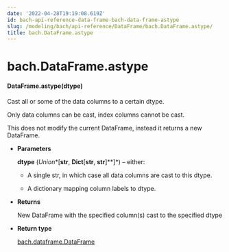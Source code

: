 ```yaml
---
date: '2022-04-28T19:19:08.619Z'
id: bach-api-reference-data-frame-bach-data-frame-astype
slug: /modeling/bach/api-reference/DataFrame/bach.DataFrame.astype/
title: bach.DataFrame.astype
---
```


# bach.DataFrame.astype


#### DataFrame.astype(dtype)
Cast all or some of the data columns to a certain dtype.

Only data columns can be cast, index columns cannot be cast.

This does not modify the current DataFrame, instead it returns a new DataFrame.


* **Parameters**

    **dtype** (*Union**[**str**, **Dict**[**str**, **str**]**]*) – either:


    * A single str, in which case all data columns are cast to this dtype.


    * A dictionary mapping column labels to dtype.




* **Returns**

    New DataFrame with the specified column(s) cast to the specified dtype



* **Return type**

    [bach.dataframe.DataFrame](/docs/modeling/bach/api-reference/DataFrame/bach.DataFrame/#bach.DataFrame)


<!-- !! processed by numpydoc !! -->
